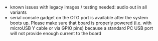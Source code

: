- known issues with legacy images / testing needed: audio out in all variants
- serial console gadget on the OTG port is available after the system boots up. Please make sure that board is properly powered (i.e. with microUSB Y cable or via GPIO pins) because a standard PC USB port will not provide enough current to the board
